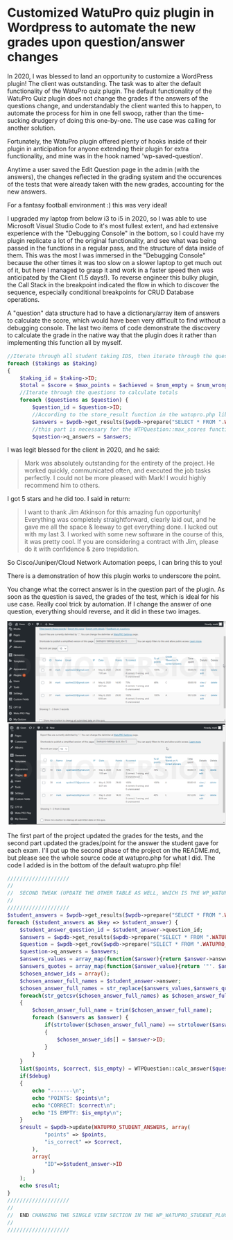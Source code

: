 # Customized WatuPro quiz plugin in Wordpress to automate the new grades upon question/answer changes

In 2020, I was blessed to land an opportunity to customize a WordPress plugin! The client was outstanding. The task was to alter the default functionality of the WatuPro quiz plugin. The default functionality of the WatuPro Quiz plugin does not change the grades if the answers of the questions change, and understandably the client wanted this to happen, to automate the process for him in one fell swoop, rather than the time-sucking drudgery of doing this one-by-one. The use case was calling for another solution.

Fortunately, the WatuPro plugin offered plenty of hooks inside of their plugin in anticipation for anyone extending their plugin for extra functionality, and mine was in the hook named 'wp-saved-question'.

Anytime a user saved the Edit Question page in the admin (with the answers), the changes reflected in the grading system and the occurences of the tests that were already taken with the new grades, accounting for the new answers.

For a fantasy football environment :) this was very ideal!

I upgraded my laptop from below i3 to i5 in 2020, so I was able to use Microsoft Visual Studio Code to it's most fullest extent, and had extensive experience with the "Debugging Console" in the bottom, so I could have my plugin replicate a lot of the original functionality, and see what was being passed in the functions in a regular pass, and the structure of data inside of them. This was the most I was immersed in the "Debugging Console" because the other times it was too slow on a slower laptop to get much out of it, but here I managed to grasp it and work in a faster speed then was anticipated by the Client (1.5 days!). To reverse engineer this bulky plugin, the Call Stack in the breakpoint indicated the flow in which to discover the sequence, especially conditional breakpoints for CRUD Database operations.

A "question" data structure had to have a dictionary/array item of answers to calculate the score, which would have been very difficult to find without a debugging console. The last two items of code demonstrate the discovery to calculate the grade in the native way that the plugin does it rather than implementing this function all by myself.

```php
//Iterate through all student taking IDS, then iterate through the questions to calculate totals
foreach ($takings as $taking)
{
	$taking_id = $taking->ID;
	$total = $score = $max_points = $achieved = $num_empty = $num_wrong = 0;
	//Iterate through the questions to calculate totals
	foreach ($questions as $question) {
		$question_id = $question->ID;
		//According to the store_result function in the watopro.php lib file, a $question object is a database row.
		$answers = $wpdb->get_results($wpdb->prepare("SELECT * FROM ".WATUPRO_ANSWERS." WHERE question_id=%d AND question_id>0 ORDER BY sort_order", $question_id));
		//this part is necessary for the WTPQuestion::max_scores function. It's looking at this q_answers variable I just put below
		$question->q_answers = $answers;

```

I was legit blessed for the client in 2020, and he said:

> Mark was absolutely outstanding for the entirety of the project. He worked quickly, communicated often, and executed the job tasks perfectly. I could not be more pleased with Mark! I would highly recommend him to others.

I got 5 stars and he did too. I said in return:

> I want to thank Jim Atkinson for this amazing fun opportunity! Everything was completely straightforward, clearly laid out, and he gave me all the space & leeway to get everything done. I lucked out with my last 3. I worked with some new software in the course of this, it was pretty cool. If you are considering a contract with Jim, please do it with confidence & zero trepidation.

So Cisco/Juniper/Cloud Network Automation peeps, I can bring this to you!

There is a demonstration of how this plugin works to underscore the point.

You change what the correct answer is in the question part of the plugin. As soon as the question is saved, the grades of the test, which is ideal for his use case. Really cool trick by automation. If I change the answer of one question, everything should reverse, and it did in these two images.

![](watupro_test_1.png)
![](watupro_test_2.png)

The first part of the project updated the grades for the tests, and the second part updated the grades/point for the answer the student gave for each exam. I'll put up the second phase of the project on the README.md, but please see the whole source code at watupro.php for what I did. The code I added is in the bottom of the default watupro.php file!

```php
////////////////////
//
//  SECOND TWEAK (UPDATE THE OTHER TABLE AS WELL, WHICH IS THE WP_WATUPRO_STUDENT_PLUGIN APP. THE REASON FOR THIS IS TO UPDATE THE SINGLE PAGE VIEW OF THE EXAM TAKEN OCCURENCES, AS IT READS FROM THAT TABLE!!!
//
////////////////////
$student_answers = $wpdb->get_results($wpdb->prepare("SELECT * FROM ".WATUPRO_STUDENT_ANSWERS." WHERE exam_id=%d ORDER BY ID DESC ",$exam_id));
foreach ($student_answers as $key => $student_answer) {
	$student_answer_question_id = $student_answer->question_id;
    $answers = $wpdb->get_results($wpdb->prepare("SELECT * FROM ".WATUPRO_ANSWERS. " WHERE question_id=%d  AND question_id>0 ORDER BY sort_order",$student_answer_question_id));
    $question = $wpdb->get_row($wpdb->prepare("SELECT * FROM ".WATUPRO_QUESTIONS. " WHERE ID=%d",$student_answer_question_id));
    $question->q_answers = $answers;
    $answers_values = array_map(function($answer){return $answer->answer;},$answers);
	$answers_quotes = array_map(function($answer_value){return '"'. $answer_value . '"';},$answers_values);
	$chosen_answer_ids = array();
	$chosen_answer_full_names = $student_answer->answer;
	$chosen_answer_full_names = str_replace($answers_values,$answers_quotes,$chosen_answer_full_names);
	foreach(str_getcsv($chosen_answer_full_names) as $chosen_answer_full_name)
	{
		$chosen_answer_full_name = trim($chosen_answer_full_name);
		foreach ($answers as $answer) {
			if(strtolower($chosen_answer_full_name) == strtolower($answer->answer))
			{
				$chosen_answer_ids[] = $answer->ID;
			}
		}
	}
	list($points, $correct, $is_empty) = WTPQuestion::calc_answer($question, $chosen_answer_ids,$answers);
	if($debug)
	{
		echo "-------\n";
		echo "POINTS: $points\n";
		echo "CORRECT: $correct\n";
		echo "IS EMPTY: $is_empty\n";
	}
	$result = $wpdb->update(WATUPRO_STUDENT_ANSWERS, array(
	    	"points" => $points,
			"is_correct" => $correct,
	    ),
		array(
			"ID"=>$student_answer->ID
		)
	);
	echo $result;
}
////////////////////
//
//  END CHANGING THE SINGLE VIEW SECTION IN THE WP_WATUPRO_STUDENT_PLUGIN
//
////////////////////
```
